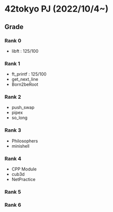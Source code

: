 # 42tokyo PJ (2022/10/4~)

## Grade
### Rank 0
- libft     : 125/100

### Rank 1
- ft_printf : 125/100
- get_next_line
- Born2beRoot

### Rank 2
- push_swap
- pipex
- so_long

### Rank 3
- Philosophers
- minishell

### Rank 4
- CPP Module
- cub3d
- NetPractice

### Rank 5

### Rank 6
